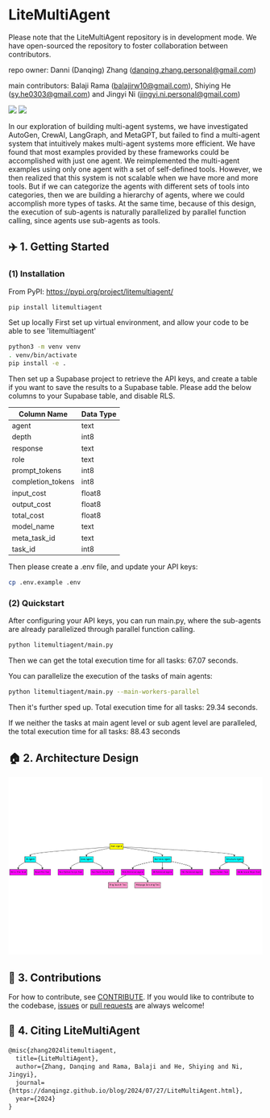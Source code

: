 # LiteMultiAgent
Please note that the LiteMultiAgent repository is in development mode. We have open-sourced the repository to foster collaboration between contributors.

repo owner: Danni (Danqing) Zhang (danqing.zhang.personal@gmail.com)

main contributors: Balaji Rama (balajirw10@gmail.com), Shiying He (sy.he0303@gmail.com) and Jingyi Ni (jingyi.ni.personal@gmail.com)

<a href='https://danqingz.github.io/blog/2024/07/27/LiteMultiAgent.html'><img src='https://img.shields.io/badge/BLOG-181717?logo=github&logoColor=white'></a>
<a href='https://litemultiagent.readthedocs.io/en/latest/'><img src='https://img.shields.io/badge/Documentation-green'></a>

In our exploration of building multi-agent systems, we have investigated AutoGen, CrewAI, LangGraph, and MetaGPT, but failed to find a multi-agent system that intuitively makes multi-agent systems more efficient. We have found that most examples provided by these frameworks could be accomplished with just one agent. We reimplemented the multi-agent examples using only one agent with a set of self-defined tools. However, we then realized that this system is not scalable when we have more and more tools. But if we can categorize the agents with different sets of tools into categories, then we are building a hierarchy of agents, where we could accomplish more types of tasks. At the same time, because of this design, the execution of sub-agents is naturally parallelized by parallel function calling, since agents use sub-agents as tools.


## ✈️ 1. Getting Started

### (1) Installation
From PyPI: https://pypi.org/project/litemultiagent/
```
pip install litemultiagent 
```

Set up locally
First set up virtual environment, and allow your code to be able to see 'litemultiagent'
```bash
python3 -m venv venv
. venv/bin/activate
pip install -e .
```
Then set up a Supabase project to retrieve the API keys, and create a table if you want to save the results to a Supabase table. Please add the below columns to your Supabase table, and disable RLS.

| Column Name     | Data Type     |
|-----------------|---------------|
| agent           | text          |
| depth           | int8          |
| response        | text          |
| role            | text          |
| prompt_tokens   | int8          |
| completion_tokens | int8        |
| input_cost      | float8        |
| output_cost     | float8        |
| total_cost      | float8        |
| model_name      | text          |
| meta_task_id    | text          |
| task_id         | int8          |

Then please create a .env file, and update your API keys:

```bash
cp .env.example .env
```

### (2) Quickstart
After configuring your API keys, you can run main.py, where the sub-agents are already parallelized through parallel function calling.
```bash
python litemultiagent/main.py
```
Then we can get the total execution time for all tasks: 67.07 seconds.

You can parallelize the execution of the tasks of main agents:

```bash
python litemultiagent/main.py --main-workers-parallel
```
Then it's further sped up. Total execution time for all tasks: 29.34 seconds.

If we neither the tasks at main agent level or sub agent level are paralleled, the total execution time for all tasks: 88.43 seconds

## 🏠 2. Architecture Design

![design.png](images/design.png)

## 🚀 3. Contributions
For how to contribute, see [CONTRIBUTE](https://github.com/PathOnAI/LiteMultiAgent/blob/main/CONTRIBUTE.md). If you would like to contribute to the codebase, [issues](https://github.com/PathOnAI/LiteMultiAgent/issues) or [pull requests](https://github.com/PathOnAI/LiteMultiAgent/pulls) are always welcome!

## 📄 4. Citing LiteMultiAgent
```
@misc{zhang2024litemultiagent,
  title={LiteMultiAgent},
  author={Zhang, Danqing and Rama, Balaji and He, Shiying and Ni, Jingyi},
  journal={https://danqingz.github.io/blog/2024/07/27/LiteMultiAgent.html},
  year={2024}
}
```